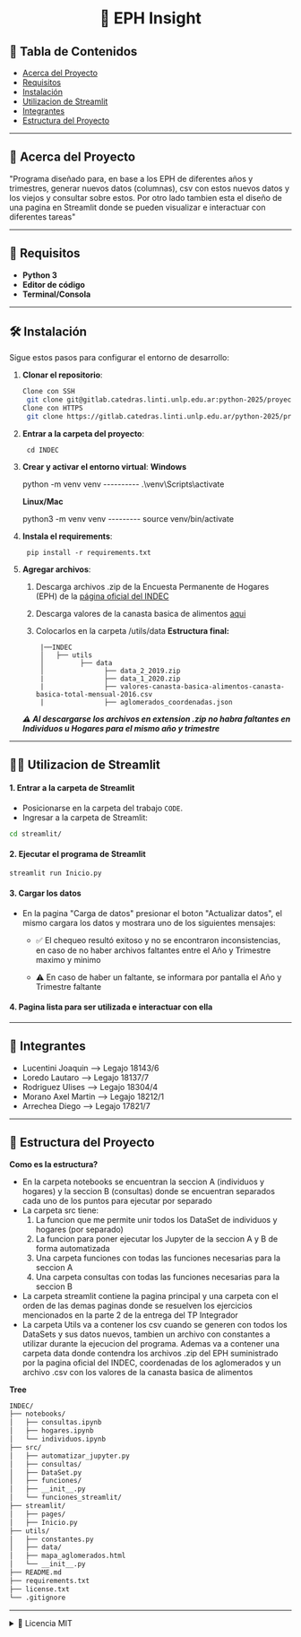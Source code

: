 <!-- Título centrado -->
<h1 align="center">📁 EPH Insight</h1>

<!-- Tabla de contenidos -->
## 📑 Tabla de Contenidos
- [Acerca del Proyecto](#-acerca-del-proyecto)
- [Requisitos](#-requisitos)
- [Instalación](#-instalación)
- [Utilizacion de Streamlit](#-utilizacion-de-streamlit)
- [Integrantes](#-integrantes)
- [Estructura del Proyecto](#-estructura-del-proyecto)

--------------------------------------------------------------------
## 🌟 Acerca del Proyecto
"Programa diseñado para, en base a los EPH de diferentes años y trimestres, generar nuevos datos (columnas), csv con estos nuevos datos y los viejos y consultar sobre estos. Por otro lado tambien esta el diseño de una pagina en Streamlit donde se pueden visualizar e interactuar con diferentes tareas"

--------------------------------------------------------------------
## 🌳 Requisitos

- **Python 3**
- **Editor de código**
- **Terminal/Consola**

--------------------------------------------------------------------
## 🛠️ Instalación

Sigue estos pasos para configurar el entorno de desarrollo:

1. **Clonar el repositorio**:
   ```bash
   Clone con SSH
    git clone git@gitlab.catedras.linti.unlp.edu.ar:python-2025/proyectos/grupo26/code.git
   Clone con HTTPS
    git clone https://gitlab.catedras.linti.unlp.edu.ar/python-2025/proyectos/grupo26/code.git

2. **Entrar a la carpeta del proyecto**:

        cd INDEC

3. **Crear y activar el entorno virtual**:
    **Windows**

    python -m venv venv  ----------  .\venv\Scripts\activate

    **Linux/Mac**

    python3 -m venv venv  ---------  source venv/bin/activate

4. **Instala el requirements**:

        pip install -r requirements.txt

4. **Agregar archivos**:

    1. Descarga archivos .zip de la Encuesta Permanente de Hogares (EPH) de la [página oficial del INDEC](https://www.indec.gob.ar/indec/web/Institucional-Indec-BasesDeDatos)
    2. Descarga valores de la canasta basica de alimentos [aqui](https://drive.google.com/file/d/1VmucuJHJZCWVnqWy7eoyt1euOsBm8krT/view?usp=sharing)
    3. Colocarlos en la carpeta /utils/data
        **Estructura final:**

            |──INDEC
            │   ├── utils                           
            │         ├── data                 
            │               ├── data_2_2019.zip
            |               ├── data_1_2020.zip
            |               ├── valores-canasta-basica-alimentos-canasta-basica-total-mensual-2016.csv
            |               ├── aglomerados_coordenadas.json

    ***⚠️ Al descargarse los archivos en extension .zip no habra faltantes en Individuos u Hogares para el mismo año y trimestre***
--------------------------------------------------------------------
## 👨‍💻 Utilizacion de Streamlit

#### 1. **Entrar a la carpeta de Streamlit**

- Posicionarse en la carpeta del trabajo `CODE`.
- Ingresar a la carpeta de Streamlit:

```bash
cd streamlit/
```

#### 2. **Ejecutar el programa de Streamlit**

```bash
streamlit run Inicio.py
```

#### 3. **Cargar los datos**
- En la pagina "Carga de datos" presionar el boton "Actualizar datos", el mismo cargara los datos y mostrara uno de los siguientes mensajes:

    - ✅ El chequeo resultó exitoso y no se encontraron inconsistencias, en caso de no haber archivos faltantes entre el Año y Trimestre maximo y minimo

    - ⚠️ En caso de haber un faltante, se informara por pantalla el Año y Trimestre faltante

#### 4. **Pagina lista para ser utilizada e interactuar con ella**

--------------------------------------------------------------------
## 👥 Integrantes

- Lucentini Joaquin --> Legajo 18143/6
- Loredo Lautaro --> Legajo 18137/7
- Rodriguez Ulises --> Legajo 18304/4
- Morano Axel Martin --> Legajo 18212/1
- Arrechea Diego --> Legajo 17821/7

--------------------------------------------------------------------
## 🌳 Estructura del Proyecto

**Como es la estructura?**
- En la carpeta notebooks se encuentran la seccion A (individuos y hogares) y la seccion B (consultas) donde se encuentran separados cada uno de los puntos para ejecutar por separado
- La carpeta src tiene: 
    1. La funcion que me permite unir todos los DataSet de individuos y hogares (por separado)
    2. La funcion para poner ejecutar los Jupyter de la seccion A y B de forma automatizada
    3. Una carpeta funciones con todas las funciones necesarias para la seccion A
    4. Una carpeta consultas con todas las funciones necesarias para la seccion B
- La carpeta streamlit contiene la pagina principal y una carpeta con el orden de las demas paginas donde se resuelven los ejercicios mencionados en la parte 2 de la entrega del TP Integrador
- La carpeta Utils va a contener los csv cuando se generen con todos los DataSets y sus datos nuevos, tambien un archivo con constantes a utilizar durante la ejecucion del programa. Ademas va a contener una carpeta data donde contendra los archivos .zip del EPH suministrado por la pagina oficial del INDEC, coordenadas de los aglomerados y un archivo .csv con los valores de la canasta basica de alimentos

**Tree**

```bash
INDEC/
├── notebooks/
│   ├── consultas.ipynb
│   ├── hogares.ipynb
│   └── individuos.ipynb
├── src/
│   ├── automatizar_jupyter.py
│   ├── consultas/          
│   ├── DataSet.py
│   ├── funciones/          
│   ├── __init__.py
│   └── funciones_streamlit/ 
├── streamlit/          
│   ├── pages/
│   ├── Inicio.py
├── utils/
│   ├── constantes.py
│   ├── data/    
│   ├── mapa_aglomerados.html  
│   └── __init__.py
├── README.md
├── requirements.txt
├── license.txt
└── .gitignore
```

--------------------------------------------------------------------
<details>
<summary>📝 Licencia MIT</summary>

Copyright (c) 2025 [Grupo 26]  

Por la presente se concede permiso, de forma gratuita, a cualquier persona que obtenga una copia de este software y de los archivos de documentación asociados, para utilizar el Software sin restricciones, incluyendo, sin limitación, los derechos a usar, copiar, modificar, fusionar, publicar, distribuir, sublicenciar y/o vender copias del Software, y a permitir a las personas a quienes se les proporcione el Software hacerlo, sujeto a las siguientes condiciones:

El aviso de copyright anterior y este aviso de permiso deberán incluirse en todas las copias o partes sustanciales del Software.

EL SOFTWARE SE PROPORCIONA "TAL CUAL", SIN GARANTÍA DE NINGÚN TIPO, EXPRESA O IMPLÍCITA, INCLUYENDO PERO NO LIMITÁNDOSE A LAS GARANTÍAS DE COMERCIALIZACIÓN, IDONEIDAD PARA UN PROPÓSITO PARTICULAR Y NO INFRACCIÓN. EN NINGÚN CASO LOS AUTORES O LOS TITULARES DEL COPYRIGHT SERÁN RESPONSABLES DE NINGUNA RECLAMACIÓN, DAÑO O OTRA RESPONSABILIDAD, YA SEA EN UNA ACCIÓN CONTRACTUAL, AGRAVIO O DE OTRO TIPO, QUE SURJA DE O EN CONEXIÓN CON EL SOFTWARE O EL USO U OTROS TRATOS EN EL SOFTWARE.

</details>